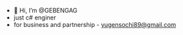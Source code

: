 - 👋 Hi, I’m @GEBENGAG
- just c# enginer
- for business and partnership - yugensochi89@gmail.com

<!---
GEBENGAG/GEBENGAG is a ✨ special ✨ repository because its `README.md` (this file) appears on your GitHub profile.
You can click the Preview link to take a look at your changes.
--->
